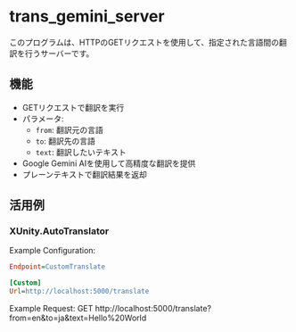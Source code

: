 # trans_gemini_server

このプログラムは、HTTPのGETリクエストを使用して、指定された言語間の翻訳を行うサーバーです。

## 機能

- GETリクエストで翻訳を実行
- パラメータ:
  - `from`: 翻訳元の言語
  - `to`: 翻訳先の言語
  - `text`: 翻訳したいテキスト
- Google Gemini AIを使用して高精度な翻訳を提供
- プレーンテキストで翻訳結果を返却

## 活用例

### XUnity.AutoTranslator

Example Configuration:

```ini
Endpoint=CustomTranslate

[Custom]
Url=http://localhost:5000/translate
```

Example Request: GET http://localhost:5000/translate?from=en&to=ja&text=Hello%20World
